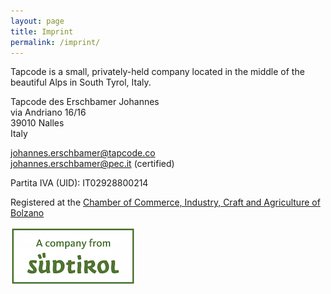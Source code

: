 ```yaml
---
layout: page
title: Imprint
permalink: /imprint/
---
```


Tapcode is a small, privately-held company located in the middle of the beautiful Alps in South Tyrol, Italy.  

Tapcode des Erschbamer Johannes  
via Andriano 16/16  
39010 Nalles  
Italy  

[johannes.erschbamer@tapcode.co](mailto:johannes.erschbamer@tapcode.co)  
[johannes.erschbamer@pec.it](mailto:johannes.erschbamer@pec.it) (certified)  

Partita IVA (UID): IT02928800214  

Registered at the [Chamber of Commerce, Industry, Craft and Agriculture of Bolzano](https://www.registroimprese.it)  

[![South Tyrol Logo](../images/south_tyrol_logo.png)](https://www.suedtirol.info)
